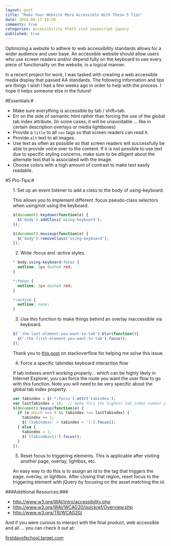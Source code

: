 ```yaml
---
layout: post
title: "Make Your Website More Accessible With These 5 Tips"
date: 2014-08-17 19:59
comments: true
categories: accessibility html5 css3 javascript jquery
published: true
---
```


Optimizing a website to adhere to web accessibility standards allows for a wider audience and user base. An accessible website should allow users who use screen readers and/or depend fully on the keyboard to use every piece of functionality on the website, in a logical manner.

In a recent project for work, I was tasked with creating a web accessible media display that passed AA standards. The following information and tips are things I wish I had a few weeks ago in order to help with the process. I hope it helps someone else in the future!

#Essentials:#
- Make sure everything is accessible by tab / shift+tab.
- Err on the side of semantic html rather than forcing the use of the global tab index attribute. (In some cases, it will be unavoidable ... like in certain description overlays or media lightboxes)
- Provide a `title` to all `<a>` tags so that screen readers can read it.
- Provide `alt` text to all images.
- Use text as often as possible so that screen readers will successfully be able to provide voice over to the content. If it is not possible to use text due to specific styling concerns, make sure to be diligent about the alternate text that is associated with the image.
- Choose colors with a high amount of contrast to make text easily readable.

#5 Pro-Tips:#


<ol>
1. Set up an event listener to add a class to the body of using-keyboard.

<p>This allows you to implement different :focus pseudo-class selectors when using/not using the keyboard.</p>


```js
$(document).keydown(function(e) {
  $('body').addClass('using-keyboard');
});

$(document).mouseup(function(e) {
  $('body').removeClass('using-keyboard');
});
```

2. Write :focus and :active styles.

```css
* body.using-keyboard:focus {
  outline: 2px dashed red;
}

*:focus {
  outline: 2px dashed red;
}

*:active {
  outline: none;
}
```

3. Use this function to make things behind an overlay inaccessible via keyboard.

```js
$('.the-last-element-you-want-to-tab').blur(function(){
  $('.the-first-element-you-want-to-tab').focus();
});
```

<p>Thank you to <a href="http://stackoverflow.com/questions/11351983/how-to-limit-tab-indexes-to-just-an-overlay-and-its-elements
" target="_blank">this post</a> on stackoverflow for helping me solve this issue.</p>


4. Force a specific tabindex keyboard interaction flow
<p>If tab indexes aren’t working properly... which can be highly likely in Internet Explorer, you can force the route you want the user flow to go with this function. Note you will need to be very specific about the global tab index property.</p>

```js
var tabindex = $('*:focus').attr('tabindex');
var lastTabindex = 10;  // make this the highest tab index number you have on the page
$(document).keyup(function(e) {
  if (e.which === 9 && tabindex !== lastTabindex) {
    tabindex += 1;
    $('[tabindex=' + tabindex + ']').focus();
  } else {
    tabindex = 1;
    $('[tabindex=1]').focus();
  }
});
```
5. Reset focus to triggering elements.
This is applicable after visiting another page, overlay, lightbox, etc.<br>
<p>An easy way to do this is to assign an id to the tag that triggers the page, overlay, or lightbox. After closing that region, reset focus to the triggering element with jQuery by focusing on the asset matching the id.</p>

</ol>

###Additional Resources:###

- http://www.w3.org/WAI/intro/accessibility.php
- http://www.w3.org/WAI/WCAG20/quickref/Overview.php
- http://www.w3.org/TR/WCAG20/

And if you were curious to interact with the final product, web accessible and all ... you can check it out at:

<a href="http://firstdayofschool.target.com" target="_blank">firstdayofschool.target.com</a>